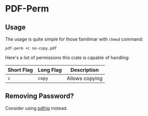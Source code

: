 # PDF-Perm

## Usage

The usage is quite simple for those familimar with `chmod` command:

```shell
pdf-perm +c no-copy.pdf
```

Here's a list of permissions this crate is capable of handling:

| Short Flag | Long Flag | Description |
| - | - | - |
| `c` | `copy` | Allows copying |

## Removing Password?

Consider using [pdfrip](https://github.com/mufeedvh/pdfrip) instead.

